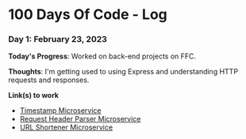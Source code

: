 # 100 Days Of Code - Log

### Day 1: February 23, 2023

**Today's Progress**: Worked on back-end projects on FFC.

**Thoughts**: I'm getting used to using Express and understanding HTTP requests and responses.

**Link(s) to work**

- [Timestamp Microservice](https://replit.com/@shellonix/boilerplate-project-timestamp)
- [Request Header Parser Microservice](https://replit.com/@shellonix/boilerplate-project-headerparser)
- [URL Shortener Microservice](https://replit.com/@shellonix/boilerplate-project-urlshortener)
